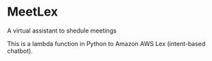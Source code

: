 # MeetLex
 A virtual assistant to shedule meetings

This is a lambda function in Python to Amazon AWS Lex (intent-based chatbot).

